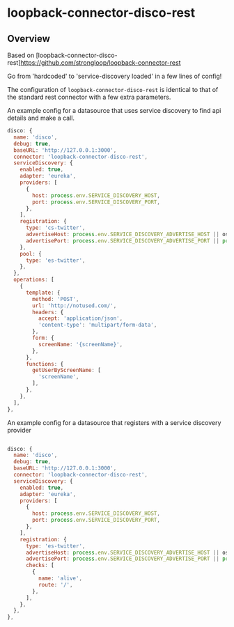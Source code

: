 # loopback-connector-disco-rest

## Overview

Based on [loopback-connector-disco-rest]https://github.com/strongloop/loopback-connector-rest

Go from 'hardcoded' to 'service-discovery loaded' in a few lines of config!

The configuration of `loopback-connector-disco-rest` is identical to that of the standard rest connector
with a few extra parameters.

An example config for a datasource that uses service discovery to find api details and make a call.

```javascript 1.7
disco: {
  name: 'disco',
  debug: true,
  baseURL: 'http://127.0.0.1:3000',
  connector: 'loopback-connector-disco-rest',
  serviceDiscovery: {
    enabled: true,
    adapter: 'eureka',
    providers: [
      {
        host: process.env.SERVICE_DISCOVERY_HOST,
        port: process.env.SERVICE_DISCOVERY_PORT,
      },
    ],
    registration: {
      type: 'cs-twitter',
      advertiseHost: process.env.SERVICE_DISCOVERY_ADVERTISE_HOST || os.hostname(),
      advertisePort: process.env.SERVICE_DISCOVERY_ADVERTISE_PORT || process.env.PORT || 3000,
    },
    pool: {
      type: 'es-twitter',
    },
  },
  operations: [
    {
      template: {
        method: 'POST',
        url: 'http://notused.com/',
        headers: {
          accept: 'application/json',
          'content-type': 'multipart/form-data',
        },
        form: {
          screenName: '{screenName}',
        },
      },
      functions: {
        getUserByScreenName: [
          'screenName',
        ],
      },
    },
  ],
},
```

An example config for a datasource that registers with a service discovery provider

```javascript 1.7

disco: {
  name: 'disco',
  debug: true,
  baseURL: 'http://127.0.0.1:3000',
  connector: 'loopback-connector-disco-rest',
  serviceDiscovery: {
    enabled: true,
    adapter: 'eureka',
    providers: [
      {
        host: process.env.SERVICE_DISCOVERY_HOST,
        port: process.env.SERVICE_DISCOVERY_PORT,
      },
    ],
    registration: {
      type: 'es-twitter',
      advertiseHost: process.env.SERVICE_DISCOVERY_ADVERTISE_HOST || os.hostname(),
      advertisePort: process.env.SERVICE_DISCOVERY_ADVERTISE_PORT || process.env.PORT || 3000,
      checks: [
        {
          name: 'alive',
          route: '/',
        },
      ],
    },
  },
},
```